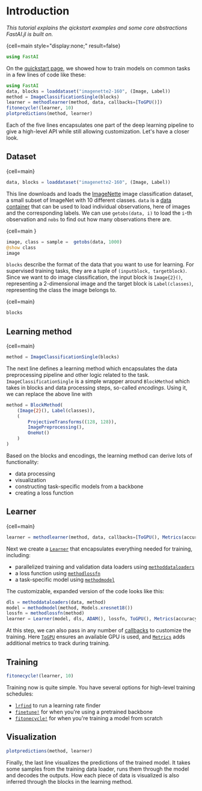 # Introduction

*This tutorial explains the qickstart examples and some core abstractions FastAI.jl is built on.*

{cell=main style="display:none;" result=false}
```julia
using FastAI
```

On the [quickstart page](../notebooks/quickstart.ipynb), we showed how to train models on common tasks in a few lines of code like these:

```julia
using FastAI
data, blocks = loaddataset("imagenette2-160", (Image, Label))
method = ImageClassificationSingle(blocks)
learner = methodlearner(method, data, callbacks=[ToGPU()])
fitonecycle!(learner, 10)
plotpredictions(method, learner)
```

Each of the five lines encapsulates one part of the deep learning pipeline to give a high-level API while still allowing customization. Let's have a closer look. 

## Dataset

{cell=main}
```julia
data, blocks = loaddataset("imagenette2-160", (Image, Label))
```

This line downloads and loads the [ImageNette](https://github.com/fastai/imagenette) image classification dataset, a small subset of ImageNet with 10 different classes. `data` is a [data container](data_containers.md) that can be used to load individual observations, here of images and the corresponding labels. We can use `getobs(data, i)` to load the `i`-th observation and `nobs` to find out how many observations there are.

{cell=main }
```julia
image, class = sample =  getobs(data, 1000)
@show class
image
```

`blocks` describe the format of the data that you want to use for learning. For supervised training tasks, they are a tuple of `(inputblock, targetblock)`. Since we want to do image classification, the input block is `Image{2}()`, representing a 2-dimensional image and the target block is `Label(classes)`, representing the class the image belongs to.

{cell=main}
```julia
blocks
```

## Learning method

{cell=main}
```julia
method = ImageClassificationSingle(blocks)
```

The next line defines a learning method which encapsulates the data preprocessing pipeline and other logic related to the task. `ImageClassificationSingle` is a simple wrapper around `BlockMethod` which takes in blocks and data processing steps, so-called _encodings_. Using it, we can replace the above line with


```julia
method = BlockMethod(
    (Image{2}(), Label(classes)),
    (
        ProjectiveTransforms((128, 128)),
        ImagePreprocessing(),
        OneHot()
    )
)
```

Based on the blocks and encodings, the learning method can derive lots of functionality:

- data processing
- visualization
- constructing task-specific models from a backbone
- creating a loss function

## Learner

{cell=main}
```julia
learner = methodlearner(method, data, callbacks=[ToGPU(), Metrics(accuracy)])
```

Next we create a [`Learner`](#) that encapsulates everything needed for training, including:
- parallelized training and validation data loaders using [`methoddataloaders`](#)
- a loss function using [`methodlossfn`](#)
- a task-specific model using [`methodmodel`](#)

The customizable, expanded version of the code looks like this:

```julia
dls = methoddataloaders(data, method)
model = methodmodel(method, Models.xresnet18())
lossfn = methodlossfn(method)
learner = Learner(model, dls, ADAM(), lossfn, ToGPU(), Metrics(accuracy))
```

At this step, we can also pass in any number of [callbacks](https://fluxml.ai/FluxTraining.jl/dev/docs/callbacks/reference.md.html) to customize the training. Here [`ToGPU`](#) ensures an available GPU is used, and [`Metrics`](#) adds additional metrics to track during training.

## Training

```julia
fitonecycle!(learner, 10)
```

Training now is quite simple. You have several options for high-level training schedules:

- [`lrfind`](#) to run a learning rate finder
- [`finetune!`](#) for when you're using a pretrained backbone
- [`fitonecycle!`](#) for when you're training a model from scratch



## Visualization

```julia
plotpredictions(method, learner)
```

Finally, the last line visualizes the predictions of the trained model. It takes some samples from the training data loader, runs them through the model and decodes the outputs. How each piece of data is visualized is also inferred through the blocks in the learning method.